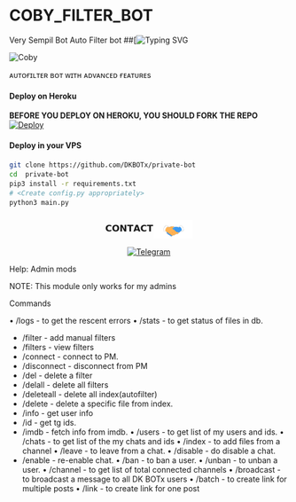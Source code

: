 # COBY_FILTER_BOT
Very Sempil Bot Auto Filter bot
##[![Typing SVG](https://readme-typing-svg.herokuapp.com/?lines=Bot+Name+»+Coby+Filter+Bot!;created+by+Coby+Support+Team!;A+simple+autofilter+Bot!;Auto+filter+with+double+button!;start+message+with+pic!;and+all+futures!)
</p>

![Coby](https://telegra.ph/file/161f17f675ce33fe2aaf2.jpg)

ᴀᴜᴛᴏғɪʟᴛᴇʀ ʙᴏᴛ ᴡɪᴛʜ ᴀᴅᴠᴀɴᴄᴇᴅ ғᴇᴀᴛᴜʀᴇs

#### Deploy on Heroku
**BEFORE YOU DEPLOY ON HEROKU, YOU SHOULD FORK THE REPO**<br>
[![Deploy](https://www.herokucdn.com/deploy/button.svg)](https://heroku.com/deploy)</br>

#### Deploy in your VPS
````bash
git clone https://github.com/DKBOTx/private-bot
cd  private-bot
pip3 install -r requirements.txt
# <Create config.py appropriately>
python3 main.py
````

<h3 align="center">𝗖𝗢𝗡𝗧𝗔𝗖𝗧<img align="center" src="https://github.com/PANDITHAN/PANDITHAN/blob/main/assets/Handshake.gif" height="33px" /></h3>
<p align="center">
<a href="https://t.me/OGGY123kph"><img alt="Telegram" src="https://img.shields.io/badge/𝖣ᴇᴠᴇʟᴏᴘᴇʀ-2CA5E0?style=for-the-badge&logo=telegram&logoColor=white"/></a>
</p>


Help: Admin mods

NOTE:
This module only works for my admins

Commands

• /logs - to get the rescent errors
• /stats - to get status of files in db.
* /filter - add manual filters
* /filters - view filters
* /connect - connect to PM.
* /disconnect - disconnect from PM
* /del - delete a filter
* /delall - delete all filters
* /deleteall - delete all index(autofilter)
* /delete - delete a specific file from index.
* /info - get user info
* /id - get tg ids.
* /imdb - fetch info from imdb.
• /users - to get list of my users and ids.
• /chats - to get list of the my chats and ids 
• /index  - to add files from a channel
• /leave  - to leave from a chat.
• /disable  -  do disable a chat.
* /enable - re-enable chat.
• /ban  - to ban a user.
• /unban  - to unban a user.
• /channel - to get list of total connected channels
• /broadcast - to broadcast a message to all DK BOTx users
• /batch - to create link for multiple posts
• /link - to create link for one post
